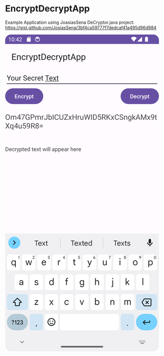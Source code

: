 # EncryptDecryptApp
Example Application using JoasiasSena DeCryptor.java project: https://gist.github.com/JosiasSena/3bf4ca59777f7dedcaf41a495d96d984

![AppScrenShot](/docs/assets/Screenshot_20230713_104233.png)
